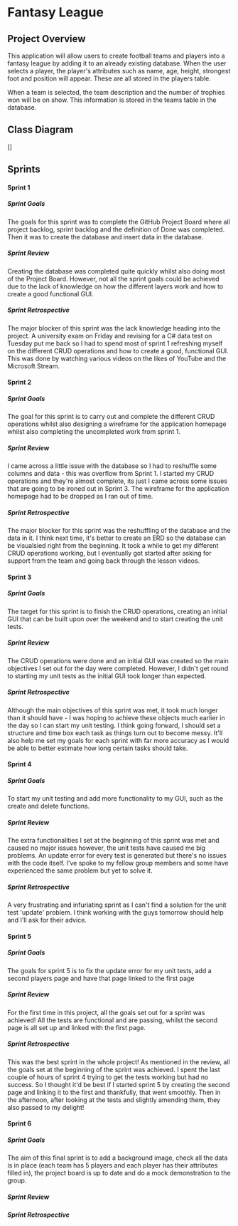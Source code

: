 # Fantasy League

## Project Overview

This application will allow users to create football teams and players into a fantasy league by  adding it to an already existing database. When the user selects a player, the player's attributes such as name, age, height, strongest foot and position will appear. These are all stored in the players table.

When a team is selected, the team description and the number of trophies won will be on show. This information is stored in the teams table in the database.

## Class Diagram

[]

## Sprints

#### Sprint 1

##### Sprint Goals

The goals for this sprint was to complete the GitHub Project Board where all project backlog, sprint backlog and the definition of Done was completed. Then it was to create the database and insert data in the database.

##### Sprint Review

Creating the database was completed quite quickly whilst also doing most of the Project Board. However, not all the sprint goals could be achieved due to the lack of knowledge on how the different layers work and how to create a good functional GUI.

##### Sprint Retrospective

The major blocker of this sprint was the lack knowledge heading into the project. A university exam on Friday and revising for a C# data test on Tuesday put me back so I had to spend most of sprint 1 refreshing myself on the different CRUD operations and how to create a good, functional GUI. This was done by watching various videos on the likes of YouTube and the Microsoft Stream.

#### Sprint 2

##### Sprint Goals

The goal for this sprint is to carry out and complete the different CRUD operations whilst also designing a wireframe for the application homepage whilst also completing the uncompleted work from sprint 1.

##### Sprint Review

I came across a little issue with the database so I had to reshuffle some columns and data - this was overflow from Sprint 1. I started my CRUD operations and they're almost complete, its just I came across some issues that are going to be ironed out in Sprint 3. The wireframe for the application homepage had to be dropped as I ran out of time.

##### Sprint Retrospective

The major blocker for this sprint was the reshuffling of the database and the data in it. I think next time, it's better to create an ERD so the database can be visualsied right from the beginning. It took a while to get my different CRUD operations working, but I eventually got started after asking for support from the team and going back through the lesson videos.

#### Sprint 3

##### Sprint Goals

The target for this sprint is to finish the CRUD operations, creating an initial GUI that can be built upon over the weekend and to start creating the unit tests.

##### Sprint Review

The CRUD operations were done and an initial GUI was created so the main objectives I set out for the day were completed. However, I didn't get round to starting my unit tests as the initial GUI took longer than expected. 

##### Sprint Retrospective

Although the main objectives of this sprint was met, it took much longer than it should have - I was hoping to achieve these objects much earlier in the day so I can start my unit testing. I think going forward, I should set a structure and time box each task as things turn out to become messy. It'll also help me set my goals for each sprint with far more accuracy as I would be able to better estimate how long certain tasks should take.

#### Sprint 4

##### Sprint Goals

To start my unit testing and add more functionality to my GUI, such as the create and delete functions.

##### Sprint Review

The extra functionalities I set at the beginning of this sprint was met and caused no major issues however, the unit tests have caused me big problems. An update error for every test is generated but there's no issues with the code itself. I've spoke to my fellow group members and some have experienced the same problem but yet to solve it.

##### Sprint Retrospective

A very frustrating and infuriating sprint as I can't find a solution for the unit test 'update' problem. I think working with the guys tomorrow should help and I'll ask for their advice.

#### Sprint 5

##### Sprint Goals

The goals for sprint 5 is to fix the update error for my unit tests, add a second players page and have that page linked to the first page

##### Sprint Review

For the first time in this project, all the goals set out for a sprint was achieved! All the tests are functional and are passing, whilst the second page is all set up and linked with the first page.

##### Sprint Retrospective

This was the best sprint in the whole project! As mentioned in the review, all the goals set at the beginning of the sprint was achieved. I spent the last couple of hours of sprint 4 trying to get the tests working but had no success. So I thought it'd be best if I started sprint 5 by creating the second page and linking it to the first and thankfully, that went smoothly. Then in the afternoon, after looking at the tests and slightly amending them, they also passed to my delight! 

#### Sprint 6

##### Sprint Goals

The aim of this final sprint is to add a background image, check all the data is in place (each team has 5 players and each player has their attributes filled in), the project board is up to date and do a mock demonstration to the group.

##### Sprint Review


##### Sprint Retrospective




